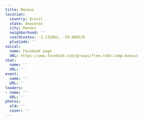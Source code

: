 ```yaml
---
title: Manaus
location:
  country: Brazil
  state: Amazonas
  city: Manaus
  neighborhood: ''
  coordinates: -3.132862, -59.986529
  plusCode: ''
social:
  name: Facebook page
  URL: https://www.facebook.com/groups/free.code.camp.manaus
chat:
  name: ''
  URL: ''
event:
  name: ''
  URL: ''
leaders:
- name: ''
  URL: ''
photos:
  old: ''
  cover: ''
---
```


